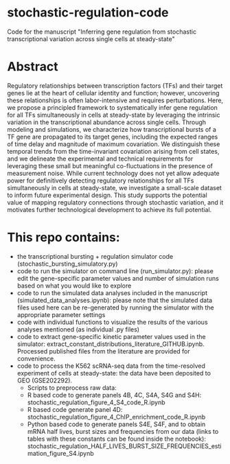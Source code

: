 # stochastic-regulation-code
Code for the manuscript "Inferring gene regulation from stochastic transcriptional variation across single cells at steady-state"

# Abstract
Regulatory relationships between transcription factors (TFs) and their target genes lie at the heart of cellular identity and function; however, uncovering these relationships is often labor-intensive and requires perturbations. Here, we propose a principled framework to systematically infer gene regulation for all TFs simultaneously in cells at steady-state by leveraging the intrinsic variation in the transcriptional abundance across single cells. Through modeling and simulations, we characterize how transcriptional bursts of a TF gene are propagated to its target genes, including the expected ranges of time delay and magnitude of maximum covariation. We distinguish these temporal trends from the time-invariant covariation arising from cell states, and we delineate the experimental and technical requirements for leveraging these small but meaningful co-fluctuations in the presence of measurement noise. While current technology does not yet allow adequate power for definitively detecting regulatory relationships for all TFs simultaneously in cells at steady-state, we investigate a small-scale dataset to inform future experimental design. This study supports the potential value of mapping regulatory connections through stochastic variation, and it motivates further technological development to achieve its full potential.

# This repo contains:
- the transcriptional bursting + regulation simulator code (stochastic_bursting_simulatory.py)
- code to run the simulator on command line (run_simulator.py): please edit the gene-specific parameter values and number of simulation runs based on what you would like to explore
- code to run the simulated data analyses included in the manuscript (simulated_data_analyses.ipynb): please note that the simulated data files used here can be re-generated by running the simulator with the appropriate parameter settings
- code with individual functions to visualize the results of the various analyses mentioned (as individual .py files)
- code to extract gene-specific kinetic parameter values used in the simulator: extract_constant_distributions_literature_GITHUB.ipynb. Processed published files from the literature are provided for convenience. 
- code to process the K562 scRNA-seq data from the time-resolved experiment of cells at steady-state: the data have been deposited to GEO (GSE202292).
  - Scripts to preprocess raw data: 
  - R based code to generate panels 4B, 4C, S4A, S4G and S4H: stochastic_regulation_figure_4_S4_code_R.ipynb
  - R based code generate panel 4D: stochastic_regulation_figure_4_ChIP_enrichment_code_R.ipynb 
  - Python based code to generate panels S4E, S4F, and to obtain mRNA half lives, burst sizes and frequencies from our data (links to tables with these constants can be found inside the notebook): stochastic_regulation_HALF_LIVES_BURST_SIZE_FREQUENCIES_estimation_figure_S4.ipynb
